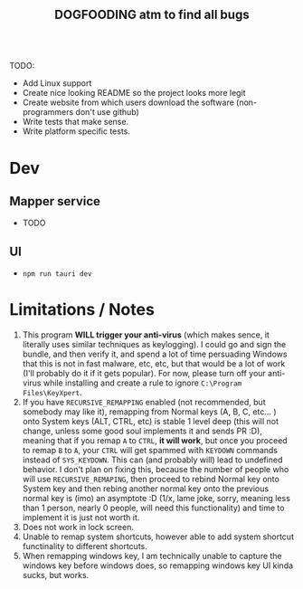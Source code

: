 ## <p style="text-align: center;">DOGFOODING atm to find all bugs</p>

<br/>
<br/>

TODO:

- Add Linux support
- Create nice looking README so the project looks more legit
- Create website from which users download the software (non-programmers don't use github)
- Write tests that make sense.
- Write platform specific tests.

# Dev

## Mapper service

- TODO

## UI

- `npm run tauri dev`

# Limitations / Notes

1. This program **WILL trigger your anti-virus** (which makes sence, it literally uses similar techniques as keylogging). I could go and sign the bundle, and then verify it, and spend a lot of time persuading Windows that this is not in fast malware, etc, etc, but that would be a lot of work (I'll probably do it if it gets popular). For now, please turn off your anti-virus while installing and create a rule to ignore `C:\Program Files\KeyXpert`.
2. If you have `RECURSIVE_REMAPPING` enabled (not recommended, but somebody may like it), remapping from Normal keys (A, B, C, etc... ) onto
   System keys (ALT, CTRL, etc) is stable 1 level deep (this will not change, unless some good soul implements it and sends PR :D),
   meaning that if you remap `A` to `CTRL`, **it will work**, but once you proceed to remap `B` to `A`, your `CTRL` will
   get spammed with `KEYDOWN` commands instead of `SYS_KEYDOWN`. This can (and probably will) lead to undefined behavior. I don't plan on
   fixing this, because the number of people who will use `RECURSIVE_REMAPING`, then proceed to rebind Normal key onto System key and then
   rebing another normal key onto the previous normal key is (imo) an asymptote :D (1/x, lame joke, sorry, meaning less than 1 person, nearly 0 people, will need this functionality) and time to implement it is just not worth it.
3. Does not work in lock screen.
4. Unable to remap system shortcuts, however able to add system shortcut functinality to different shortcuts.
5. When remapping windows key, I am technically unable to capture the windows key before windows does, so remapping windows key UI kinda sucks, but works.
